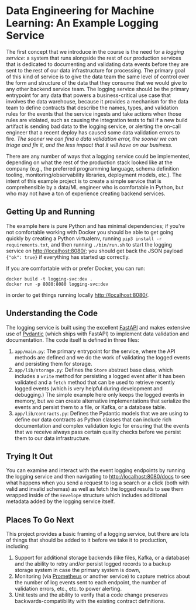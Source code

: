 # Data Engineering for Machine Learning: An Example Logging Service

The first concept that we introduce in the course is the need for a _logging service_: a system
that runs alongside the rest of our production services that is dedicated to documenting and
validating data events before they are sent to the rest of our data infrastructure for processing.
The primary goal of this kind of service is to give the data team the same level of control over
the form and structure of the data that they consume that we would give to any other backend
service team. The logging service should be the primary entrypoint for any data that powers
a business-critical use case that involves the data warehouse, because it provides a mechanism
for the data team to define contracts that describe the names, types, and validation rules for
the events that the service ingests and take actions when those rules are violated, such as
causing the integration tests to fail if a new build artifact is sending bad data to the logging
service, or alerting the on-call engineer that a recent deploy has caused some data validation
errors to fire. *The sooner we can find a data validation error, the sooner we can triage and fix it,
and the less impact that it will have on our business.*

There are any number of ways that a logging service could be implemented, depending on what the rest
of the production stack looked like at the company (e.g., the preferred programming language, schema
definition tooling, monitoring/observability libraries, deployment models, etc.). The intent of this
example project is to create a simple service that is comprehensible by a data/ML engineer who is
comfortable in Python, but who may not have a ton of experience creating backend services.

## Getting Up and Running

The example here is pure Python and has minimal dependencies; if you're not comfortable working
with Docker you should be able to get going quickly by creating a Python virtualenv, running
`pip3 install -r requirements.txt`, and then running `./bin/run.sh` to start the logging service on
[http://localhost:8080/](http://localhost:8080); you should get back the JSON payload `{"ok": true}`
if everything has started up correctly.

If you are comfortable with or prefer Docker, you can run:

```
docker build -t logging-svc:dev .
docker run -p 8080:8080 logging-svc:dev
```

in order to get things running locally [http://localhost:8080/](http://localhost:8080).

## Understanding the Code

The logging service is built using the excellent [FastAPI](https://fastapi.tiangolo.com/) and
makes extensive use of [Pydantic](https://pydantic-docs.helpmanual.io/) (which ships with FastAPI)
to implement data validation and documentation. The code itself is defined in three files:


1. `app/main.py`: The primary entrypoint for the service, where the API methods are defined
and we do the work of validating the logged events and persisting them for storage.
1. `app/lib/storage.py`: Defines the `Store` abstract base class, which includes a `write`
method for persisting a logged event after it has been validated and a `fetch` method
that can be used to retrieve recently logged events (which is very helpful during development
and debugging.) The simple example here only keeps the logged events in memory, but we can
create alternative implementations that serialize the events and persist them to a file, or 
Kafka, or a database table.
1. `app/lib/contracts.py`: Defines the Pydantic models that we are using to define our data
contracts as Python classes that can include rich documentation and complex validation
logic for ensuring that the events that we receive always pass certain quality checks
before we persist them to our data infrastructure.

## Trying It Out

You can examine and interact with the event logging endpoints by running the logging
service and then navigating to [http://localhost:8080/docs](http://localhost:8080/docs) to
see what happens when you send a request to log a search or a click (both with valid and
invalid schemas) as well as fetch the logged results to see them wrapped inside of the
`Envelope` structure which includes additional metadata added by the logging service itself.

## Places To Go Next

This project provides a basic framing of a logging service, but there are lots of things that
should be added to it before we take it to production, including:

1. Support for additional storage backends (like files, Kafka, or a database) and the ability to
retry and/or persist logged records to a backup storage system in case the primary system is down,
1. Monitoring (via [Prometheus](https://prometheus.io/) or another service) to capture metrics about
the number of log events sent to each endpoint, the number of validation errors, etc., etc. to power
alerting.
1. Unit tests and the ability to verify that a code change preserves backwards-compatibility with the existing
contract definitions.
